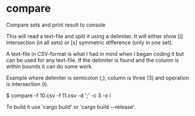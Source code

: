 # compare
Compare sets and print result to console

This will read a text-file and split it using a delimiter. It will either show
[i] intersection (in all sets) or [s] symmetric difference (only in one set).

A text-file in CSV-format is what I had in mind when I began coding it but can be
used for any text-file. If the delimiter is found and the column is within bounds
it can do some work.

Example where delimiter is semicolon (;), column is three (3) and operation is
intersection (i).

$ compare -f 10.csv -f 11.csv -d ';' -c 3 -o i

To build it use 'cargo build' or 'cargo build --release'.